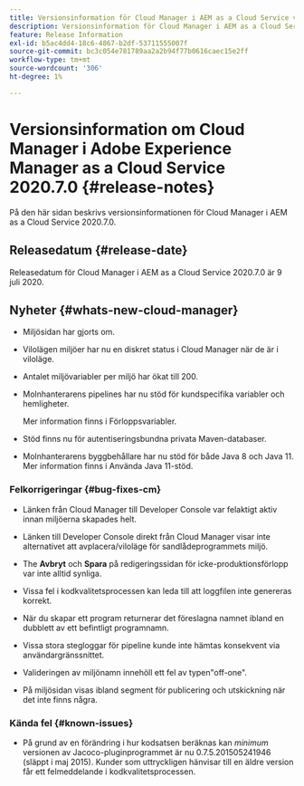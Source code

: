 ```yaml
---
title: Versionsinformation för Cloud Manager i AEM as a Cloud Service version 2020.7.0
description: Versionsinformation för Cloud Manager i AEM as a Cloud Service version 2020.7.0
feature: Release Information
exl-id: b5ac4dd4-18c6-4867-b2df-53711555007f
source-git-commit: bc3c054e781789aa2a2b94f77b0616caec15e2ff
workflow-type: tm+mt
source-wordcount: '306'
ht-degree: 1%

---
```


# Versionsinformation om Cloud Manager i Adobe Experience Manager as a Cloud Service 2020.7.0 {#release-notes}

På den här sidan beskrivs versionsinformationen för Cloud Manager i AEM as a Cloud Service 2020.7.0.

## Releasedatum {#release-date}

Releasedatum för Cloud Manager i AEM as a Cloud Service 2020.7.0 är 9 juli 2020.

## Nyheter {#whats-new-cloud-manager}

* Miljösidan har gjorts om.

* Vilolägen miljöer har nu en diskret status i Cloud Manager när de är i viloläge.

* Antalet miljövariabler per miljö har ökat till 200.

* Molnhanterarens pipelines har nu stöd för kundspecifika variabler och hemligheter.

  Mer information finns i Förloppsvariabler.

* Stöd finns nu för autentiseringsbundna privata Maven-databaser.

* Molnhanterarens byggbehållare har nu stöd för både Java 8 och Java 11.
Mer information finns i Använda Java 11-stöd.

### Felkorrigeringar {#bug-fixes-cm}

* Länken från Cloud Manager till Developer Console var felaktigt aktiv innan miljöerna skapades helt.

* Länken till Developer Console direkt från Cloud Manager visar inte alternativet att avplacera/viloläge för sandlådeprogrammets miljö.

* The **Avbryt** och **Spara** på redigeringssidan för icke-produktionsförlopp var inte alltid synliga.

* Vissa fel i kodkvalitetsprocessen kan leda till att loggfilen inte genereras korrekt.

* När du skapar ett program returnerar det föreslagna namnet ibland en dubblett av ett befintligt programnamn.

* Vissa stora stegloggar för pipeline kunde inte hämtas konsekvent via användargränssnittet.

* Valideringen av miljönamn innehöll ett fel av typen&quot;off-one&quot;.

* På miljösidan visas ibland segment för publicering och utskickning när det inte finns några.

### Kända fel {#known-issues}

* På grund av en förändring i hur kodsatsen beräknas kan *minimum* versionen av Jacoco-pluginprogrammet är nu 0.7.5.201505241946 (släppt i maj 2015). Kunder som uttryckligen hänvisar till en äldre version får ett felmeddelande i kodkvalitetsprocessen.
